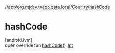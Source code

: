 //[app](../../../index.md)/[org.mjdev.tvapp.data.local](../index.md)/[Country](index.md)/[hashCode](hash-code.md)

# hashCode

[androidJvm]\
open override fun [hashCode](hash-code.md)(): [Int](https://kotlinlang.org/api/latest/jvm/stdlib/kotlin/-int/index.html)

